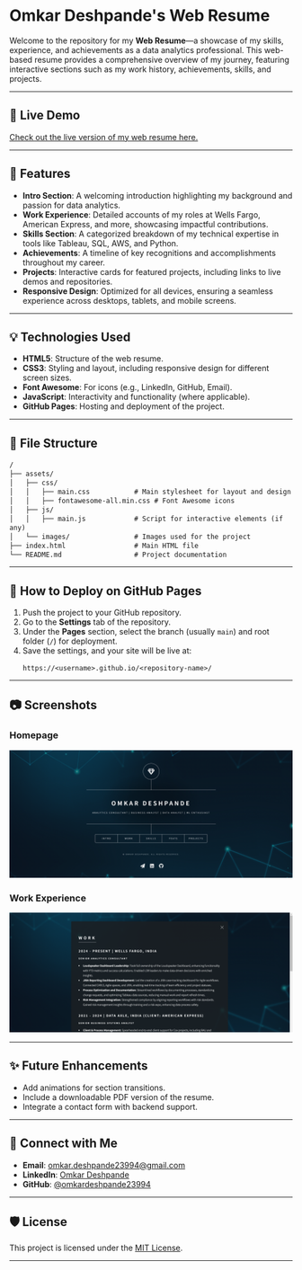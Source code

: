 # Omkar Deshpande's Web Resume

Welcome to the repository for my **Web Resume**—a showcase of my skills, experience, and achievements as a data analytics professional. This web-based resume provides a comprehensive overview of my journey, featuring interactive sections such as my work history, achievements, skills, and projects.

---

## 🔗 **Live Demo**
[Check out the live version of my web resume here.](https://omkardeshpande23994.github.io/index.html)  

---

## 📝 **Features**
- **Intro Section**: A welcoming introduction highlighting my background and passion for data analytics.
- **Work Experience**: Detailed accounts of my roles at Wells Fargo, American Express, and more, showcasing impactful contributions.
- **Skills Section**: A categorized breakdown of my technical expertise in tools like Tableau, SQL, AWS, and Python.
- **Achievements**: A timeline of key recognitions and accomplishments throughout my career.
- **Projects**: Interactive cards for featured projects, including links to live demos and repositories.
- **Responsive Design**: Optimized for all devices, ensuring a seamless experience across desktops, tablets, and mobile screens.

---

## 💡 **Technologies Used**
- **HTML5**: Structure of the web resume.
- **CSS3**: Styling and layout, including responsive design for different screen sizes.
- **Font Awesome**: For icons (e.g., LinkedIn, GitHub, Email).
- **JavaScript**: Interactivity and functionality (where applicable).
- **GitHub Pages**: Hosting and deployment of the project.

---

## 📁 **File Structure**
```
/
├── assets/
│   ├── css/
│   │   ├── main.css           # Main stylesheet for layout and design
│   │   ├── fontawesome-all.min.css # Font Awesome icons
│   ├── js/
│   │   ├── main.js            # Script for interactive elements (if any)
│   └── images/                # Images used for the project
├── index.html                 # Main HTML file
└── README.md                  # Project documentation
```

---

## 🎯 **How to Deploy on GitHub Pages**
1. Push the project to your GitHub repository.
2. Go to the **Settings** tab of the repository.
3. Under the **Pages** section, select the branch (usually `main`) and root folder (`/`) for deployment.
4. Save the settings, and your site will be live at:
   ```
   https://<username>.github.io/<repository-name>/
   ```

---

## 📷 **Screenshots**
### Homepage
![Intro Section Screenshot](images/Screenshot1.png)

### Work Experience
![Projects Section Screenshot](images/Screenshot2.png)


---

## ✨ **Future Enhancements**
- Add animations for section transitions.
- Include a downloadable PDF version of the resume.
- Integrate a contact form with backend support.

---

## 📩 **Connect with Me**
- **Email**: [omkar.deshpande23994@gmail.com](mailto:omkar.deshpande23994@gmail.com)
- **LinkedIn**: [Omkar Deshpande](https://linkedin.com/in/omkardeshpande-23994)
- **GitHub**: [@omkardeshpande23994](https://github.com/omkardeshpande23994)

---

## 🛡️ **License**
This project is licensed under the [MIT License](LICENSE).

---